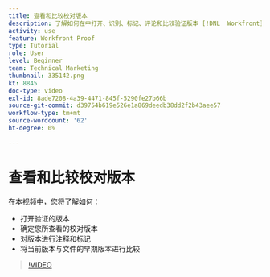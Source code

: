 ```yaml
---
title: 查看和比较校对版本
description: 了解如何在中打开、识别、标记、评论和比较验证版本 [!DNL  Workfront].
activity: use
feature: Workfront Proof
type: Tutorial
role: User
level: Beginner
team: Technical Marketing
thumbnail: 335142.png
kt: 8845
doc-type: video
exl-id: 8ade7208-4a39-4471-845f-5290fe27b66b
source-git-commit: d39754b619e526e1a869deedb38dd2f2b43aee57
workflow-type: tm+mt
source-wordcount: '62'
ht-degree: 0%

---
```


# 查看和比较校对版本

在本视频中，您将了解如何：

* 打开验证的版本
* 确定您所查看的校对版本
* 对版本进行注释和标记
* 将当前版本与文件的早期版本进行比较

>[!VIDEO](https://video.tv.adobe.com/v/335142/?quality=12)

<!--
## Learn more
* Compare proofs
-->
